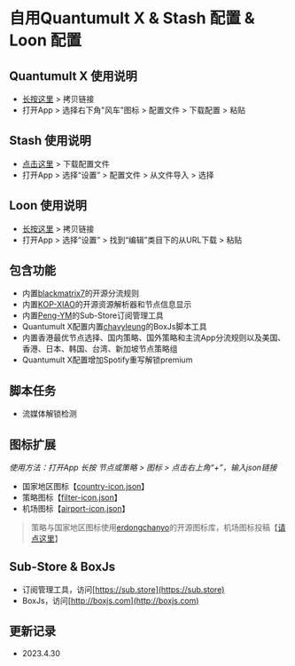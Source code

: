 # 自用Quantumult X & Stash 配置 & Loon 配置
## Quantumult X 使用说明
- [长按这里](https://raw.githubusercontent.com/fanmingming/Rules/main/QuantumultX.conf) > 拷贝链接
- 打开App > 选择右下角"风车"图标 > 配置文件 > 下载配置 > 粘贴
## Stash 使用说明
- [点击这里](https://raw.githubusercontent.com/fanmingming/Rules/main/Stash.yaml) > 下载配置文件
- 打开App > 选择“设置” > 配置文件 > 从文件导入 > 选择
## Loon 使用说明
- [长按这里](https://raw.githubusercontent.com/fanmingming/Rules/main/Loon.conf) > 拷贝链接
- 打开App > 选择“设置” > 找到“编辑”类目下的从URL下载 > 粘贴
## 包含功能
- 内置[blackmatrix7](https://github.com/blackmatrix7)的开源分流规则
- 内置[KOP-XIAO](https://github.com/KOP-XIAO)的开源资源解析器和节点信息显示
- 内置[Peng-YM](https://github.com/Peng-YM)的Sub-Store订阅管理工具
- Quantumult X配置内置[chavyleung](https://github.com/chavyleung)的BoxJs脚本工具
- 内置香港最优节点选择、国内策略、国外策略和主流App分流规则以及美国、香港、日本、韩国、台湾、新加坡节点策略组
- Quantumult X配置增加Spotify重写解锁premium
## 脚本任务
- 流媒体解锁检测
## 图标扩展
*使用方法：打开App 长按 节点或策略 > 图标 > 点击右上角“+”，输入json链接*
- 国家地区图标【[country-icon.json](https://raw.githubusercontent.com/fanmingming/Rules/main/country-icon.json)】
- 策略图标【[filter-icon.json](https://raw.githubusercontent.com/fanmingming/Rules/main/filter-icon.json)】
- 机场图标【[airport-icon.json](https://raw.githubusercontent.com/fanmingming/Rules/main/airport-icon.json)】
> 策略与国家地区图标使用[erdongchanyo](https://github.com/erdongchanyo)的开源图标库，机场图标投稿【[请点这里](https://t.me/fanmingming)】
## Sub-Store & BoxJs
- 订阅管理工具，访问[https://sub.store](https://sub.store)
- BoxJs，访问[http://boxjs.com](http://boxjs.com)
## 更新记录
- 2023.4.30
